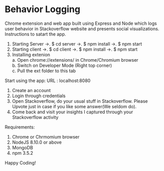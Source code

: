 # Behavior Logging
Chrome extension and web app built using Express and Node which logs user behavior in Stackoverflow website and presents social visualizations. 
Instructions to satart the app.
1. Starting Server
  ->. $ cd server
  ->. $ npm install
  ->. $ npm start
2. Starting client
  ->. $ cd client
  ->. $ npm install
  ->. $ npm start
3. Installing extenion <br />
      a. Open chrome://extensions/ in Chrome/Chromium browser <br />
      b. Switch on Developer Mode (Right top corner) <br />
      c. Pull the ext folder to this tab <br />

Start using the app: URL : localhost:8080
1. Create an account
2. Login through credentials
3. Open Stackoverflow, do your usual stuff in Stackoverflow. Please Upvote just in case if you like some answer(We seldom do).
4. Come back and visit your insights I captured through your Stackoverflow activity

Requirements:
1. Chrome or Chrmomium browser
2. NodeJS 8.10.0 or above
3. MongoDB
4. npm 3.5.2

Happy Coding!
